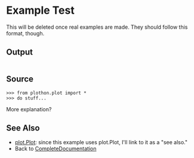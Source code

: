 # Example Test #

This will be deleted once real examples are made.  They should follow this format, though.

## Output ##

![![](http://plothon.googlecode.com/svn/wiki/sampled_points.png)](http://plothon.googlecode.com/svn/wiki/sampled_points.svg)

## Source ##

```
>>> from plothon.plot import *
>>> do stuff...
```

More explanation?

## See Also ##

  * [plot.Plot](plotPlot.md): since this example uses plot.Plot, I'll link to it as a "see also."
  * Back to [CompleteDocumentation](CompleteDocumentation.md)